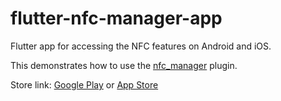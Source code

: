 # flutter-nfc-manager-app

Flutter app for accessing the NFC features on Android and iOS.

This demonstrates how to use the [nfc_manager](https://github.com/okadan/flutter-nfc-manager) plugin.

Store link: [Google Play](https://play.google.com/store/apps/details?id=com.naokiokada.nfcmanager) or [App Store](https://apps.apple.com/us/app/nfc-manager/id1497139504)
